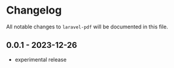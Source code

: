 # Changelog

All notable changes to `laravel-pdf` will be documented in this file.

## 0.0.1 - 2023-12-26

- experimental release
